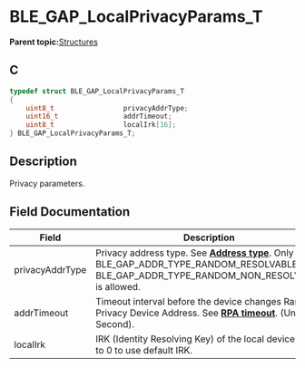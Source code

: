 # BLE\_GAP\_LocalPrivacyParams\_T

**Parent topic:**[Structures](GUID-230368B0-FB2A-4967-A471-691387B35A9E.md)

## C

```c
typedef struct BLE_GAP_LocalPrivacyParams_T
{
    uint8_t                 privacyAddrType;
    uint16_t                addrTimeout;
    uint8_t                 localIrk[16];
} BLE_GAP_LocalPrivacyParams_T;
```

## Description

Privacy parameters.

## Field Documentation

|Field|Description|
|-----|-----------|
|privacyAddrType|Privacy address type. See **[Address type](GUID-ED5D88C1-E103-4686-876B-894A0EFE7BEA.md)**. Only BLE\_GAP\_ADDR\_TYPE\_RANDOM\_RESOLVABLE or BLE\_GAP\_ADDR\_TYPE\_RANDOM\_NON\_RESOLVABLE is allowed.|
|addrTimeout|Timeout interval before the device changes Random Privacy Device Address. See **[RPA timeout](GUID-B3FA4A15-5596-4AA7-BC86-26C22B80966A.md)**. \(Unit: 1 Second\).|
|localIrk|IRK \(Identity Resolving Key\) of the local device. Set to 0 to use default IRK.|

